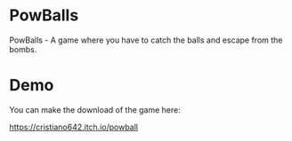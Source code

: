 # PowBalls

PowBalls - A game where you have to catch the balls and escape from the bombs.

# Demo

You can make the download of the game here: 

https://cristiano642.itch.io/powball

